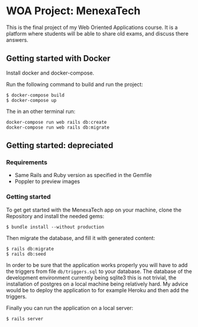 # WOA Project: MenexaTech

This is the final project of my Web Oriented Applications course. It is a
platform where students will be able to share old exams, and discuss there
answers.

## Getting started with Docker

Install docker and docker-compose.

Run the following command to build and run the project:

```
$ docker-compose build
$ docker-compose up

```

The in an other terminal run:

```
docker-compose run web rails db:create
docker-compose run web rails db:migrate
```


## Getting started: depreciated

### Requirements

 * Same Rails and Ruby version as specified in the Gemfile
 * Poppler to preview images

### Getting started

To get get started with the MenexaTech app on your machine, clone the
Repository and install the needed gems:

```
$ bundle install --without production
```

Then migrate the database, and fill it with generated content:

```
$ rails db:migrate
$ rails db:seed
```

In order to be sure that the application works properly you will have to add
the triggers from file `db/triggers.sql` to your database. The database of the
development environment currently being sqlite3 this is not trivial, the
installation of postgres on a local machine being relatively hard. My advice
would be to deploy the application to for example Heroku and then add the
triggers.

Finally you can run the application on a local server:

```
$ rails server
```

